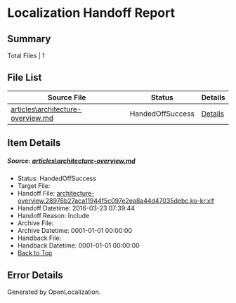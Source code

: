 # <a name='report-top'></a> Localization Handoff Report

## Summary
 Total Files | 1

## File List
 Source File | Status | Details 
 ----------- | ------ | ------- 
 [articles\architecture-overview.md](https://github.com/OpenLocalizationTest/azuretest/blob/98682a0468ca414a1ef12ceec2e30987325ed334/articles/architecture-overview.md) | HandedOffSuccess | [Details](#ef9dd65df941b9a7dc785eec68098ba6987064286178)

## Item Details
##### <a name='ef9dd65df941b9a7dc785eec68098ba6987064286178'></a> Source: [articles\architecture-overview.md](https://github.com/OpenLocalizationTest/azuretest/blob/98682a0468ca414a1ef12ceec2e30987325ed334/articles/architecture-overview.md)
* Status: HandedOffSuccess
* Target File: 
* Handoff File: [architecture-overview.28976b27aca11944f5c097e2ea8a44d47035debc.ko-kr.xlf](https://github.com/OpenLocalizationTest/azuretest.handoff/blob/6406182f876e185c85593a912952ae299c46ced2/ol-handoff/OpenLocalizationTestOrg/azure-content-kokr-test/master/ht/architecture-overview.28976b27aca11944f5c097e2ea8a44d47035debc.ko-kr.xlf)
* Handoff Datetime: 2016-03-23 07:39:44
* Handoff Reason: Include
* Archive File: 
* Archive Datetime: 0001-01-01 00:00:00
* Handback File: 
* Handback Datetime: 0001-01-01 00:00:00
* [Back to Top](#report-top)


## Error Details

Generated by OpenLocalization.
